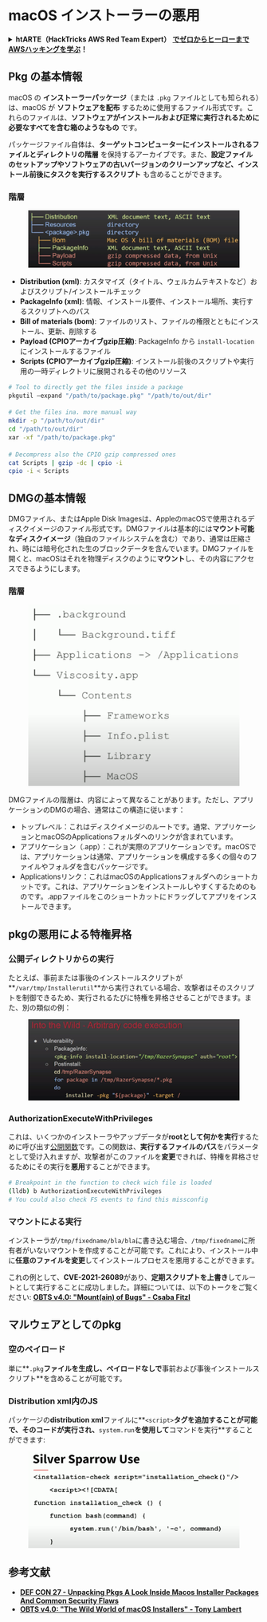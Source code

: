 # macOS インストーラーの悪用

<details>

<summary><strong>htARTE（HackTricks AWS Red Team Expert）</strong> <a href="https://training.hacktricks.xyz/courses/arte"><strong>でゼロからヒーローまでAWSハッキングを学ぶ</strong></a><strong>！</strong></summary>

HackTricks をサポートする他の方法:

- **HackTricks で企業を宣伝したい** または **HackTricks をPDFでダウンロードしたい** 場合は [**SUBSCRIPTION PLANS**](https://github.com/sponsors/carlospolop) をチェックしてください！
- [**公式PEASS＆HackTricksのグッズ**](https://peass.creator-spring.com)を入手してください
- [**The PEASS Family**](https://opensea.io/collection/the-peass-family)を発見し、独占的な [**NFTs**](https://opensea.io/collection/the-peass-family) のコレクションを見つけてください
- **💬 [Discordグループ](https://discord.gg/hRep4RUj7f)** に参加するか、[telegramグループ](https://t.me/peass) に参加するか、**Twitter** 🐦 で **@carlospolopm** をフォローしてください [**@carlospolopm**](https://twitter.com/carlospolopm)**.**
- **HackTricks** と [**HackTricks Cloud**](https://github.com/carlospolop/hacktricks-cloud) のGitHubリポジトリに PR を提出して、あなたのハッキングテクニックを共有してください。

</details>

## Pkg の基本情報

macOS の **インストーラーパッケージ**（または `.pkg` ファイルとしても知られる）は、macOS が **ソフトウェアを配布** するために使用するファイル形式です。これらのファイルは、**ソフトウェアがインストールおよび正常に実行されるために必要なすべてを含む箱のようなもの** です。

パッケージファイル自体は、**ターゲットコンピューターにインストールされるファイルとディレクトリの階層** を保持するアーカイブです。また、**設定ファイルのセットアップやソフトウェアの古いバージョンのクリーンアップなど、インストール前後にタスクを実行するスクリプト** も含めることができます。

### 階層

<figure><img src="../../../.gitbook/assets/Pasted Graphic.png" alt="https://www.youtube.com/watch?v=iASSG0_zobQ"><figcaption></figcaption></figure>

- **Distribution (xml)**: カスタマイズ（タイトル、ウェルカムテキストなど）およびスクリプト/インストールチェック
- **PackageInfo (xml)**: 情報、インストール要件、インストール場所、実行するスクリプトへのパス
- **Bill of materials (bom)**: ファイルのリスト、ファイルの権限とともにインストール、更新、削除する
- **Payload (CPIOアーカイブgzip圧縮)**: PackageInfo から `install-location` にインストールするファイル
- **Scripts (CPIOアーカイブgzip圧縮)**: インストール前後のスクリプトや実行用の一時ディレクトリに展開されるその他のリソース
```bash
# Tool to directly get the files inside a package
pkgutil —expand "/path/to/package.pkg" "/path/to/out/dir"

# Get the files ina. more manual way
mkdir -p "/path/to/out/dir"
cd "/path/to/out/dir"
xar -xf "/path/to/package.pkg"

# Decompress also the CPIO gzip compressed ones
cat Scripts | gzip -dc | cpio -i
cpio -i < Scripts
```
## DMGの基本情報

DMGファイル、またはApple Disk Imagesは、AppleのmacOSで使用されるディスクイメージのファイル形式です。DMGファイルは基本的には**マウント可能なディスクイメージ**（独自のファイルシステムを含む）であり、通常は圧縮され、時には暗号化された生のブロックデータを含んでいます。DMGファイルを開くと、macOSはそれを物理ディスクのように**マウント**し、その内容にアクセスできるようにします。

### 階層

<figure><img src="../../../.gitbook/assets/image (12) (2).png" alt=""><figcaption></figcaption></figure>

DMGファイルの階層は、内容によって異なることがあります。ただし、アプリケーションのDMGの場合、通常はこの構造に従います：

- トップレベル：これはディスクイメージのルートです。通常、アプリケーションとmacOSのApplicationsフォルダへのリンクが含まれています。
- アプリケーション（.app）：これが実際のアプリケーションです。macOSでは、アプリケーションは通常、アプリケーションを構成する多くの個々のファイルやフォルダを含むパッケージです。
- Applicationsリンク：これはmacOSのApplicationsフォルダへのショートカットです。これは、アプリケーションをインストールしやすくするためのものです。.appファイルをこのショートカットにドラッグしてアプリをインストールできます。

## pkgの悪用による特権昇格

### 公開ディレクトリからの実行

たとえば、事前または事後のインストールスクリプトが**`/var/tmp/Installerutil`**から実行されている場合、攻撃者はそのスクリプトを制御できるため、実行されるたびに特権を昇格させることができます。また、別の類似の例：

<figure><img src="../../../.gitbook/assets/Pasted Graphic 5.png" alt="https://www.youtube.com/watch?v=iASSG0_zobQ"><figcaption></figcaption></figure>

### AuthorizationExecuteWithPrivileges

これは、いくつかのインストーラやアップデータが**rootとして何かを実行**するために呼び出す[公開関数](https://developer.apple.com/documentation/security/1540038-authorizationexecutewithprivileg)です。この関数は、**実行するファイルのパス**をパラメータとして受け入れますが、攻撃者がこのファイルを**変更**できれば、特権を昇格させるためにその実行を**悪用**することができます。
```bash
# Breakpoint in the function to check wich file is loaded
(lldb) b AuthorizationExecuteWithPrivileges
# You could also check FS events to find this missconfig
```
### マウントによる実行

インストーラが`/tmp/fixedname/bla/bla`に書き込む場合、`/tmp/fixedname`に所有者がいないマウントを作成することが可能です。これにより、インストール中に**任意のファイルを変更**してインストールプロセスを悪用することができます。

これの例として、**CVE-2021-26089**があり、**定期スクリプトを上書き**してルートとして実行することに成功しました。詳細については、以下のトークをご覧ください: [**OBTS v4.0: "Mount(ain) of Bugs" - Csaba Fitzl**](https://www.youtube.com/watch?v=jSYPazD4VcE)

## マルウェアとしてのpkg

### 空のペイロード

単に**`.pkg`**ファイルを生成し、ペイロードなしで**事前および事後インストールスクリプト**を含めることが可能です。

### Distribution xml内のJS

パッケージの**distribution xml**ファイルに**`<script>`**タグを追加することが可能で、そのコードが実行され、**`system.run`**を使用して**コマンドを実行**することができます:

<figure><img src="../../../.gitbook/assets/image (14).png" alt=""><figcaption></figcaption></figure>

## 参考文献

* [**DEF CON 27 - Unpacking Pkgs A Look Inside Macos Installer Packages And Common Security Flaws**](https://www.youtube.com/watch?v=iASSG0_zobQ)
* [**OBTS v4.0: "The Wild World of macOS Installers" - Tony Lambert**](https://www.youtube.com/watch?v=Eow5uNHtmIg)

